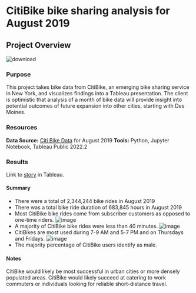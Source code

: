 # CitiBike bike sharing analysis for August 2019
## Project Overview
![download](https://user-images.githubusercontent.com/31219195/185764772-95b1d432-11e1-4dda-bf7c-23a3bf95eb72.png)

### Purpose
This project takes bike data from CitiBike, an emerging bike sharing service in New York, and visualizes findings into a Tableau presentation. The client is optimistic that analysis of a month of bike data will provide insight into potential outcomes of future expansion into other cities, starting with Des Moines.

### Resources
**Data Source:** [Citi Bike Data](https://ride.citibikenyc.com/system-data) for August 2019
**Tools:** Python, Jupyter Notebook, Tableau Public 2022.2

### Results
Link to [story](https://public.tableau.com/app/profile/stella3892/viz/August2019NYCCitibikeAnalysis/CitibikeAugustSummary?publish=yes) in Tableau.

#### Summary
- There were a total of 2,344,244 bike rides in August 2019
- There was a total bike ride duration of 683,845 hours in August 2019
- Most CitiBike bike rides come from subscriber customers as opposed to one-time riders. 
![image](https://user-images.githubusercontent.com/31219195/185765484-e250af15-accf-42d9-b0b5-3781cfd205fe.png)
- A majority of CitiBike bike rides were less than 40 minutes.
![image](https://user-images.githubusercontent.com/31219195/185765518-0cddaa5a-1b68-43aa-84c5-12b9d108cb5e.png)
- CitiBikes are most used during 7-9 AM and 5-7 PM and on Thursdays and Fridays.
![image](https://user-images.githubusercontent.com/31219195/185765531-307f1295-f44c-4729-bf8d-ec08b95ba380.png)
- The majority percentage of CitiBike users identify as male.

#### Notes
CitiBike would likely be most successful in urban cities or more densely populated areas.
CitiBike would likely succeed at catering to work commuters or individuals looking for reliable short-distance travel.
